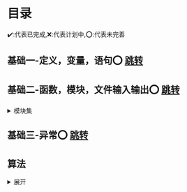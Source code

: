 # 目录
:heavy_check_mark::代表已完成,:x::代表计划中,:o::代表未完善
## 基础一-定义，变量，语句:o: [跳转](https://github.com/3114aaa/Python-1)

## 基础二-函数，模块，文件输入输出:o: [跳转](https://github.com/3114aaa/Python-2)
<details><summary>模块集</summary>
  <p><b>tkinter 标准图形界面模块</b><a href="https://github.com/3114aaa/Python-4">未完成</a></p>
  <p><b>pygame 游戏模块</b><a href="#">未完成</a></p>
  <p><b>爬虫</b><a href="#">未完成</a></p>
  <p><b>人脸识别</b><a href="#">未完成</a></p>
 </details>
  
## 基础三-异常:o: [跳转](https://github.com/3114aaa/Python-3)
## 算法
<details><summary>展开</summary>
<p><b>排序算法</b><a href="https://github.com/3114aaa/Python-a">跳转</a></p>
</details>

